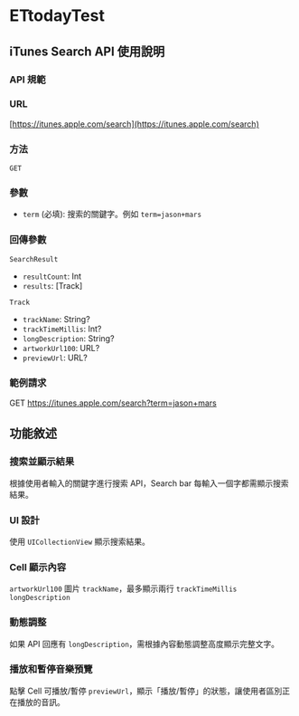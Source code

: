 # ETtodayTest

## iTunes Search API 使用說明

### API 規範

### URL
[https://itunes.apple.com/search](https://itunes.apple.com/search)

### 方法
`GET`

### 參數
- `term` (必填): 搜索的關鍵字。例如 `term=jason+mars`

### 回傳參數
`SearchResult`
- `resultCount`: Int
- `results`: [Track]

`Track`
- `trackName`: String?
- `trackTimeMillis`: Int?
- `longDescription`: String?
- `artworkUrl100`: URL?
- `previewUrl`: URL?

### 範例請求
GET https://itunes.apple.com/search?term=jason+mars

## 功能敘述

### 搜索並顯示結果
根據使用者輸入的關鍵字進行搜索 API，Search bar 每輸入一個字都需顯示搜索結果。

### UI 設計
使用 `UICollectionView` 顯示搜索結果。

### Cell 顯示內容
`artworkUrl100` 圖片
`trackName`，最多顯示兩行
`trackTimeMillis`
`longDescription`

### 動態調整
如果 API 回應有 `longDescription`，需根據內容動態調整高度顯示完整文字。

### 播放和暫停音樂預覽
點擊 Cell 可播放/暫停 `previewUrl`，顯示「播放/暫停」的狀態，讓使用者區別正在播放的音訊。
